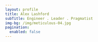 ```yaml
---
layout: profile
title: Alex Lashford
subTitle: Engineer . Leader . Pragmatist
img-bg: /img/meticulous-04.jpg
pagination:
  enabled: false
---
```

